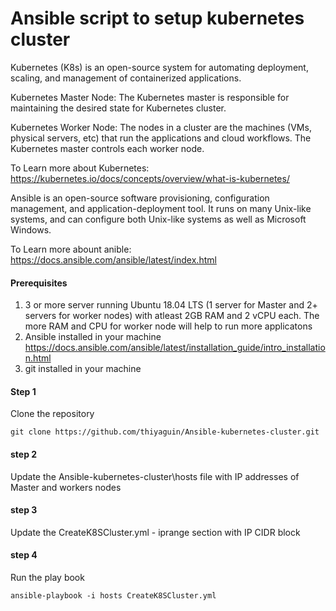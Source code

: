 # Ansible script to setup kubernetes cluster

Kubernetes (K8s) is an open-source system for automating deployment, scaling, and management of containerized applications. 



Kubernetes Master Node: The Kubernetes master is responsible for maintaining the desired state for Kubernetes cluster. 

Kubernetes Worker Node: The nodes in a cluster are the machines (VMs, physical servers, etc) that run the applications and cloud workflows. 
The Kubernetes master controls each worker node.

To Learn more about Kubernetes: https://kubernetes.io/docs/concepts/overview/what-is-kubernetes/


Ansible is an open-source software provisioning, configuration management, and application-deployment tool. 
It runs on many Unix-like systems, and can configure both Unix-like systems as well as Microsoft Windows.

To Learn more abount anible: https://docs.ansible.com/ansible/latest/index.html


#### Prerequisites

  1. 3 or more server running Ubuntu 18.04 LTS (1 server for Master and 2+ servers for worker nodes) with atleast 2GB RAM and 2 vCPU each. The more RAM and CPU for worker node will help to run more applicatons
  2. Ansible installed in your machine https://docs.ansible.com/ansible/latest/installation_guide/intro_installation.html
  3. git installed in your machine
  
#### Step 1 

Clone the repository
 
 ``` git clone https://github.com/thiyaguin/Ansible-kubernetes-cluster.git ```
 
#### step 2
 
Update the Ansible-kubernetes-cluster\hosts file with IP addresses of Master and workers nodes
 
#### step 3 

Update the CreateK8SCluster.yml - iprange section with IP CIDR block
 
#### step 4 

Run the play book 
 
 ``` ansible-playbook -i hosts CreateK8SCluster.yml ```
 
 
